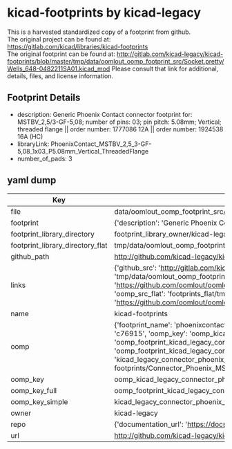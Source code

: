 # kicad-footprints by kicad-legacy  
This is a harvested standardized copy of a footprint from github.  
The original project can be found at:  
https://gitlab.com/kicad/libraries/kicad-footprints  
The original footprint can be found at:
http://gitlab.com/kicad-legacy/kicad-footprints/blob/master/tmp/data/oomlout_oomp_footprint_src/Socket.pretty/Wells_648-0482211SA01.kicad_mod
Please consult that link for additional, details, files, and license information.  
## Footprint Details
* description: Generic Phoenix Contact connector footprint for: MSTBV_2,5/3-GF-5,08; number of pins: 03; pin pitch: 5.08mm; Vertical; threaded flange || order number: 1777086 12A || order number: 1924538 16A (HC)  
* libraryLink: PhoenixContact_MSTBV_2,5_3-GF-5,08_1x03_P5.08mm_Vertical_ThreadedFlange  
* number_of_pads: 3  
## yaml dump  
| Key | Value |  
| --- | --- |  
| file | data/oomlout_oomp_footprint_src/kicad-footprints/Connector_Phoenix_MSTB.pretty/PhoenixContact_MSTBV_2,5_3-GF-5,08_1x03_P5.08mm_Vertical_ThreadedFlange.kicad_mod |  
| footprint | {'description': 'Generic Phoenix Contact connector footprint for: MSTBV_2,5/3-GF-5,08; number of pins: 03; pin pitch: 5.08mm; Vertical; threaded flange || order number: 1777086 12A || order number: 1924538 16A (HC)', 'libraryLink': 'PhoenixContact_MSTBV_2,5_3-GF-5,08_1x03_P5.08mm_Vertical_ThreadedFlange', 'number_of_pads': 3} |  
| footprint_library_directory | footprint_library_owner/kicad-legacy_kicad-footprints |  
| footprint_library_directory_flat | tmp/data/oomlout_oomp_footprint_src/footprints_flat/kicad_legacy_connector_phoenix_mstb_phoenixcontact_mstbv_2,5_3_gf_5,08_1x03_p5_08mm_vertical_threadedflange/working |  
| github_path | http://github.com/kicad-legacy/kicad-footprints/blob/master/tmp/data/oomlout_oomp_footprint_src/Connector_Phoenix_MSTB.pretty/PhoenixContact_MSTBV_2,5_3-GF-5,08_1x03_P5.08mm_Vertical_ThreadedFlange.kicad_mod |  
| links | {'github_src': 'http://gitlab.com/kicad-legacy/kicad-footprints/blob/master/tmp/data/oomlout_oomp_footprint_src/Socket.pretty/Wells_648-0482211SA01.kicad_mod', 'github_src_repo': 'https://gitlab.com/kicad/libraries/kicad-footprints', 'oomp_bot': 'tmp/data/oomlout_oomp_footprint_src/footprints/kicad_legacy_connector_phoenix_mstb_phoenixcontact_mstbv_2,5_3_gf_5,08_1x03_p5_08mm_vertical_threadedflange/working', 'oomp_bot_github': 'https://github.com/oomlout/oomlout_oomp_footprint_bot/tree/main/tmp/data/oomlout_oomp_footprint_src/footprints/kicad_legacy_connector_phoenix_mstb_phoenixcontact_mstbv_2,5_3_gf_5,08_1x03_p5_08mm_vertical_threadedflange/working', 'oomp_src_flat': 'footprints_flat/tmp/data/oomlout_oomp_footprint_src/footprints_flat/kicad_legacy_connector_phoenix_mstb_phoenixcontact_mstbv_2,5_3_gf_5,08_1x03_p5_08mm_vertical_threadedflange/working', 'oomp_src_flat_github': 'https://github.com/oomlout/oomlout_oomp_footprint_src/tree/main/tmp/data/oomlout_oomp_footprint_src/footprints_flat/kicad_legacy_connector_phoenix_mstb_phoenixcontact_mstbv_2,5_3_gf_5,08_1x03_p5_08mm_vertical_threadedflange/working'} |  
| name | kicad-footprints |  
| oomp | {'footprint_name': 'phoenixcontact_mstbv_2,5_3_gf_5,08_1x03_p5_08mm_vertical_threadedflange', 'library_name': 'connector_phoenix_mstb', 'md5': 'c76915be53411224b18b8ecb9a1be58b', 'md5_10': 'c76915be53', 'md5_5': 'c7691', 'md5_6': 'c76915', 'oomp_key': 'oomp_kicad_legacy_connector_phoenix_mstb_phoenixcontact_mstbv_2,5_3_gf_5,08_1x03_p5_08mm_vertical_threadedflange', 'oomp_key_extra': 'oomp_footprint_kicad_legacy_connector_phoenix_mstb_phoenixcontact_mstbv_2,5_3_gf_5,08_1x03_p5_08mm_vertical_threadedflange', 'oomp_key_full': 'oomp_footprint_kicad_legacy_connector_phoenix_mstb_phoenixcontact_mstbv_2,5_3_gf_5,08_1x03_p5_08mm_vertical_threadedflange_c76915', 'oomp_key_simple': 'kicad_legacy_connector_phoenix_mstb_phoenixcontact_mstbv_2,5_3_gf_5,08_1x03_p5_08mm_vertical_threadedflange', 'original_filename': 'data/oomlout_oomp_footprint_src/kicad-footprints/Connector_Phoenix_MSTB.pretty/PhoenixContact_MSTBV_2,5_3-GF-5,08_1x03_P5.08mm_Vertical_ThreadedFlange.kicad_mod', 'owner_name': 'kicad_legacy'} |  
| oomp_key | oomp_kicad_legacy_connector_phoenix_mstb_phoenixcontact_mstbv_2,5_3_gf_5,08_1x03_p5_08mm_vertical_threadedflange |  
| oomp_key_full | oomp_footprint_kicad_legacy_connector_phoenix_mstb_phoenixcontact_mstbv_2,5_3_gf_5,08_1x03_p5_08mm_vertical_threadedflange |  
| oomp_key_simple | kicad_legacy_connector_phoenix_mstb_phoenixcontact_mstbv_2,5_3_gf_5,08_1x03_p5_08mm_vertical_threadedflange |  
| owner | kicad-legacy |  
| repo | {'documentation_url': 'https://docs.github.com/rest/repos/repos#get-a-repository', 'message': 'Not Found'} |  
| url | http://github.com/kicad-legacy/kicad-footprints |  

